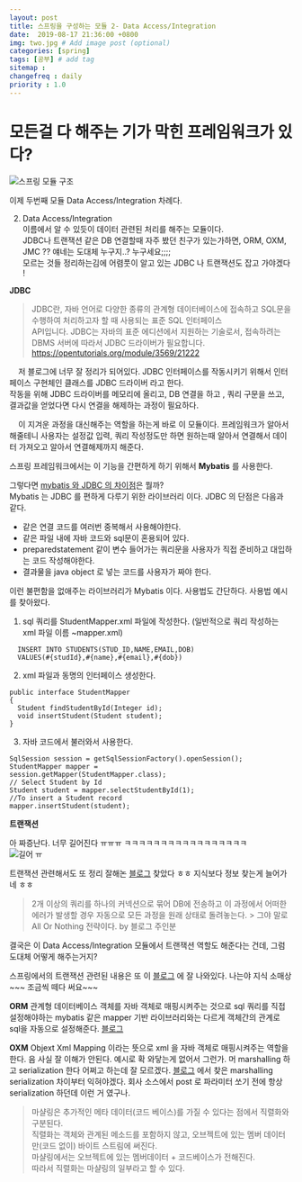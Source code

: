```yaml
---
layout: post
title: 스프링을 구성하는 모듈 2- Data Access/Integration
date:  2019-08-17 21:36:00 +0800
img: two.jpg # Add image post (optional)
categories: [spring]
tags: [공부] # add tag
sitemap :
changefreq : daily
priority : 1.0
---
```


# 모든걸 다 해주는 기가 막힌 프레임워크가 있다? 
![스프링 모듈 구조](http://yaejinha.github.io/assets/img/spring-overview.png)

이제 두번째 모듈 Data Access/Integration  차례다.   

2. Data Access/Integration  
이름에서 알 수 있듯이 데이터 관련된 처리를 해주는 모듈이다.  
JDBC나 트랜잭션 같은 DB 연결할때 자주 봤던 친구가 있는가하면,  ORM, OXM, JMC ??  얘네는 도대체 누구지..? 누구세요;;;;  
모르는 것들 정리하는김에 어렴풋이 알고 있는 JDBC 나 트랜잭션도 잡고 가야겠다 !  

**JDBC**  

> JDBC란, 자바 언어로 다양한 종류의 관계형 데이터베이스에 접속하고 SQL문을 수행하여 처리하고자 할 때 사용되는 표준 SQL 인터페이스  
> API입니다. JDBC는 자바의 표준 에디션에서 지원하는 기술로서, 접속하려는 DBMS 서버에 따라서 JDBC 드라이버가 필요합니다. 
> https://opentutorials.org/module/3569/21222

&nbsp;&nbsp;&nbsp;&nbsp;저 블로그에 너무 잘 정리가 되어있다. JDBC 인터페이스를 작동시키기 위해서  인터페이스 구현체인 클래스를 JDBC 드라이버 라고 한다.  
작동을 위해 JDBC 드라이버를 메모리에 올리고, DB 연결을 하고 ,  쿼리 구문을 쓰고, 결과값을 얻었다면 다시 연결을 해제하는 과정이 필요하다.  

&nbsp;&nbsp;&nbsp;&nbsp;이 지겨운 과정을 대신해주는 역할을 하는게 바로 이 모듈이다.  프레임워크가 알아서 해줄테니 사용자는 설정값 입력, 쿼리 작성정도만 하면 원하는때 알아서 연결해서 데이터 가져오고 알아서 연결해제까지 해준다.  

스프링 프레임워크에서는 이 기능을 간편하게 하기 위해서 **Mybatis** 를 사용한다. 

그렇다면 <u>mybatis 와 JDBC 의 차이점</u>은 뭘까?  
Mybatis 는 JDBC 를 편하게 다루기 위한 라이브러리 이다. JDBC 의 단점은 다음과 같다.  
- 같은 연결 코드를 여러번 중복해서 사용해야한다.   
- 같은 파일 내에 자바 코드와  sql문이 혼용되어 있다.  
- preparedstatement 같이 변수 들어가는 쿼리문을 사용자가 직접 준비하고 대입하는 코드 작성해야한다.  
-  결과물을 java object 로 넣는 코드를 사용자가 짜야 한다.  

이런 불편함을 없애주는 라이브러리가 Mybatis 이다.  사용법도 간단하다.  사용법 예시를 찾아왔다.  
1) sql 쿼리를 StudentMapper.xml 파일에  작성한다.  (일반적으로 쿼리 작성하는 xml 파일 이름 ~mapper.xml)   
~~~
  INSERT INTO STUDENTS(STUD_ID,NAME,EMAIL,DOB)  
  VALUES(#{studId},#{name},#{email},#{dob})
~~~
2) xml 파일과 동명의 인터페이스 생성한다.  
~~~
public interface StudentMapper
{
  Student findStudentById(Integer id);
  void insertStudent(Student student);
}
~~~  
3) 자바 코드에서 불러와서 사용한다.  
~~~  
SqlSession session = getSqlSessionFactory().openSession();
StudentMapper mapper =  
session.getMapper(StudentMapper.class);
// Select Student by Id
Student student = mapper.selectStudentById(1);
//To insert a Student record
mapper.insertStudent(student);
~~~


**트랜잭션** 

아 짜증난다. 너무 길어진다 ㅠㅠㅠ ㅋㅋㅋㅋㅋㅋㅋㅋㅋㅋㅋㅋㅋㅋㅋㅋㅋ  
![길어 ㅠ ](http//yaejinha.github.io/assets/img/long.jpg)  

트랜잭션 관련해서도 또 정리 잘해논 [블로그](http://egloos.zum.com/springmvc/v/495798) 찾았다 ㅎㅎ  지식보다 정보 찾는게 늘어가네 ㅎㅎ   

> 2개 이상의 쿼리를 하나의 커넥션으로 묶어 DB에 전송하고 이 과정에서 어떠한 에러가 발생할 경우 자동으로 모든 과정을 원래 상태로 돌려놓는다. > 그야 말로 All Or Nothing 전략이다. 
> by 블로그 주인분 

결국은 이 Data Access/Integration 모듈에서 트랜잭션 역할도 해준다는 건데, 그럼 도대체 어떻게 해주는거지?  

스프링에서의 트랜잭션 관련된 내용은 또 이 [블로그](https://syaku.tistory.com/269)  에 잘 나와있다. 나는야 지식 소매상~~~ 조금씩 떼다 써요~~~  

**ORM**
관계형 데이터베이스 객체를 자바 객체로 매핑시켜주는 것으로  sql 쿼리를 직접 설정해야하는  mybatis 같은 mapper 기반  라이브러리와는 다르게 객체간의 관계로 sql을 자동으로 설정해준다.  [블로그](https://gmlwjd9405.github.io/2018/12/25/difference-jdbc-jpa-mybatis.html)

**OXM** 
Objext Xml Mapping 이라는 뜻으로 xml 을 자바 객체로 매핑시켜주는 역할을 한다.  음 사실 잘 이해가 안된다. 예시로 확 와닿는게 없어서 그런가.   머 marshalling 하고 serialization 한다 어쩌고 하는데 잘 모르겠다. 
[블로그](https://zuyo.tistory.com/580)  에서 찾은 marshalling serialization 차이부터 익혀야겠다.   회사 소스에서 post 로 파라미터 쏘기 전에 항상 serialization 하던데 이런 거 였구나.   

>마샬링은 추가적인 메타 데이터(코드 베이스)를 가질 수 있다는 점에서 직렬화와 구분된다.  
>직렬화는 객체와 관계된 메소드를 포함하지 않고, 오브젝트에 있는 멤버 데이터만(코드 없이) 바이트 스트림에 써진다.  
>마샬링에서는 오브젝트에 있는 멤버데이터 + 코드베이스가 전해진다.  
>따라서 직렬화는 마샬링의 일부라고 할 수 있다.  